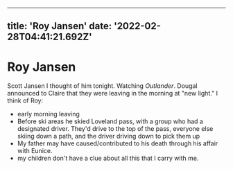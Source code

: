 
---
title: 'Roy Jansen'
date: '2022-02-28T04:41:21.692Z'
---

<!-- Exported from TiddlyWiki at 19:18, 22nd October 2022 -->

# Roy Jansen

Scott Jansen I thought of him tonight. Watching *Outlander*. Dougal announced to Claire that they were leaving in the morning at "new light." I think of Roy:

* early morning leaving
* Before ski areas he skied Loveland pass, with a group who had a designated driver. They'd drive to the top of the pass, everyone else skiing down a path, and the driver driving down to pick them up
* My father may have caused/contributed to his death through his affair with Eunice.
* my children don't have a clue about all this that I carry with me.
